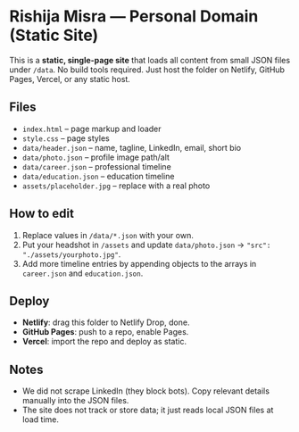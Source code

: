 # Rishija Misra — Personal Domain (Static Site)

This is a **static, single-page site** that loads all content from small JSON files under `/data`.
No build tools required. Just host the folder on Netlify, GitHub Pages, Vercel, or any static host.

## Files
- `index.html` – page markup and loader
- `style.css` – page styles
- `data/header.json` – name, tagline, LinkedIn, email, short bio
- `data/photo.json` – profile image path/alt
- `data/career.json` – professional timeline
- `data/education.json` – education timeline
- `assets/placeholder.jpg` – replace with a real photo

## How to edit
1. Replace values in `/data/*.json` with your own.
2. Put your headshot in `/assets` and update `data/photo.json` → `"src": "./assets/yourphoto.jpg"`.
3. Add more timeline entries by appending objects to the arrays in `career.json` and `education.json`.

## Deploy
- **Netlify**: drag this folder to Netlify Drop, done.
- **GitHub Pages**: push to a repo, enable Pages.
- **Vercel**: import the repo and deploy as static.

## Notes
- We did not scrape LinkedIn (they block bots). Copy relevant details manually into the JSON files.
- The site does not track or store data; it just reads local JSON files at load time.
